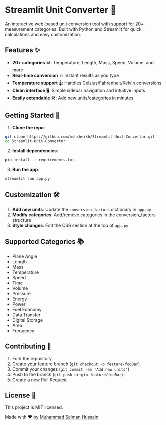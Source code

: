 # Streamlit Unit Converter 📏

An interactive web-based unit conversion tool with support for 20+ measurement categories. Built with Python and Streamlit for quick calculations and easy customization.

## Features ✨
- **20+ categories** 📊: Temperature, Length, Mass, Speed, Volume, and more
- **Real-time conversion** ⚡: Instant results as you type
- **Temperature support** 🌡️: Handles Celsius/Fahrenheit/Kelvin conversions
- **Clean interface** 🖥️: Simple sidebar navigation and intuitive inputs
- **Easily extendable** 🛠️: Add new units/categories in minutes

## Getting Started 🚀
1. **Clone the repo**:
```bash
git clone https://github.com/mshsheikh/Streamlit-Unit-Convertor.git
cd Streamlit-Unit-Convertor
```

2. **Install dependencies**:
```bash
pip install -r requirements.txt
```

3. **Run the app**:
```bash
streamlit run app.py
```

## Customization 🛠️
1. **Add new units**: Update the `conversion_factors` dictionary in `app.py`
2. **Modify categories**: Add/remove categories in the conversion_factors structure
3. **Style changes**: Edit the CSS section at the top of `app.py`

## Supported Categories 📚
- Plane Angle
- Length
- Mass
- Temperature
- Speed
- Time
- Volume
- Pressure
- Energy
- Power
- Fuel Economy
- Data Transfer
- Digital Storage
- Area
- Frequency

## Contributing 🤝
1. Fork the repository
2. Create your feature branch (`git checkout -b feature/fooBar`)
3. Commit your changes (`git commit -am 'Add new units'`)
4. Push to the branch (`git push origin feature/fooBar`)
5. Create a new Pull Request

## License 📄
This project is MIT licensed.

Made with ❤️ by [Muhammad Salman Hussain](https://github.com/mshsheikh)
